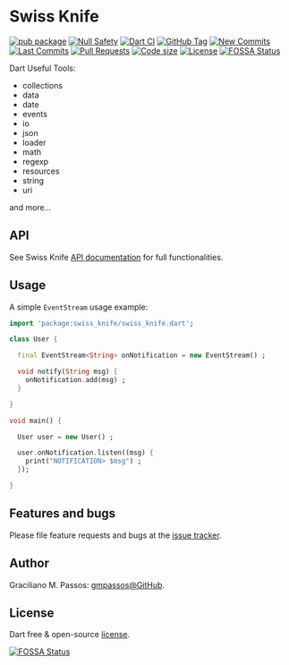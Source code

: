 # Swiss Knife

[![pub package](https://img.shields.io/pub/v/swiss_knife.svg?logo=dart&logoColor=00b9fc)](https://pub.dartlang.org/packages/swiss_knife)
[![Null Safety](https://img.shields.io/badge/null-safety-brightgreen)](https://dart.dev/null-safety)
[![Dart CI](https://github.com/gmpassos/swiss_knife/actions/workflows/dart.yml/badge.svg?branch=master)](https://github.com/gmpassos/swiss_knife/actions/workflows/dart.yml)
[![GitHub Tag](https://img.shields.io/github/v/tag/gmpassos/swiss_knife?logo=git&logoColor=white)](https://github.com/gmpassos/swiss_knife/releases)
[![New Commits](https://img.shields.io/github/commits-since/gmpassos/swiss_knife/latest?logo=git&logoColor=white)](https://github.com/gmpassos/swiss_knife/network)
[![Last Commits](https://img.shields.io/github/last-commit/gmpassos/swiss_knife?logo=git&logoColor=white)](https://github.com/gmpassos/swiss_knife/commits/master)
[![Pull Requests](https://img.shields.io/github/issues-pr/gmpassos/swiss_knife?logo=github&logoColor=white)](https://github.com/gmpassos/swiss_knife/pulls)
[![Code size](https://img.shields.io/github/languages/code-size/gmpassos/swiss_knife?logo=github&logoColor=white)](https://github.com/gmpassos/swiss_knife)
[![License](https://img.shields.io/github/license/gmpassos/swiss_knife?logo=open-source-initiative&logoColor=green)](https://github.com/gmpassos/swiss_knife/blob/master/LICENSE)
[![FOSSA Status](https://app.fossa.com/api/projects/git%2Bgithub.com%2Fgmpassos%2Fswiss_knife.svg?type=shield)](https://app.fossa.com/projects/git%2Bgithub.com%2Fgmpassos%2Fswiss_knife?ref=badge_shield)

Dart Useful Tools:

- collections
- data
- date
- events
- io
- json
- loader
- math
- regexp
- resources
- string
- uri

and more...

## API

See Swiss Knife [API documentation](https://pub.dev/documentation/swiss_knife/latest/) for full functionalities.

## Usage

A simple `EventStream` usage example:

```dart
import 'package:swiss_knife/swiss_knife.dart';

class User {

  final EventStream<String> onNotification = new EventStream() ;

  void notify(String msg) {
    onNotification.add(msg) ;
  }

}

void main() {

  User user = new User() ;

  user.onNotification.listen((msg) {
    print("NOTIFICATION> $msg") ;
  });

}

```

## Features and bugs

Please file feature requests and bugs at the [issue tracker][tracker].

[tracker]: https://github.com/gmpassos/swiss_knife/issues

## Author

Graciliano M. Passos: [gmpassos@GitHub][github].

[github]: https://github.com/gmpassos

## License

Dart free & open-source [license](https://github.com/dart-lang/stagehand/blob/master/LICENSE).

[![FOSSA Status](https://app.fossa.com/api/projects/git%2Bgithub.com%2Fgmpassos%2Fswiss_knife.svg?type=large)](https://app.fossa.com/projects/git%2Bgithub.com%2Fgmpassos%2Fswiss_knife?ref=badge_large)
